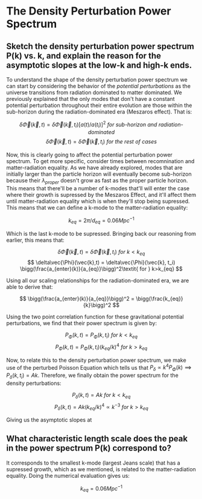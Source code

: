 # The Density Perturbation Power Spectrum

## Sketch the density perturbation power spectrum P(k) vs. k, and explain the reason for the asymptotic slopes at the low-k and high-k ends.  
To understand the shape of the density perturbation power spectrum we can start by considering the behavior of the *potential perturbations* as the universe transitions from radiation dominated to matter dominated. We previously explained that the only modes that don't have a constant potential perturbation throughout their entire evolution are those within the sub-horizon during the radiation-dominated era (Meszaros effect). That is:

$$
\delta\vec{\Phi}(\vec{k},t) = \delta\vec{\Phi}(\vec{k}, t_i) [a(t)/a(t_i)]^2\textit{ for sub-horizon and radiation-dominated}
$$
$$
\delta\vec{\Phi}(\vec{k},t) = \delta\vec{\Phi}(\vec{k}, t_i)\textit{ for the rest of cases}
$$

Now, this is clearly going to affect the potential perturbation power spectrum. To get more specific, consider times between recomnination and matter-radiation equality. As we have already explored, modes that are initially larger than the particle horizon will eventually become sub-horizon because their $\lambda_{proper}$ doesn't grow as fast as the proper particle horizon. This means that there'll be a number of k-modes that'll will enter the case where their growth is supressed by the Meszaros Effect, and it'll affect them until matter-radiation equality which is when they'll stop being supressed. This means that we can define a k-mode to the matter-radiation equality:

$$
k_{eq} = 2\pi/d_{eq} = 0.06 Mpc^{-1}
$$

Which is the last k-mode to be supressed. Bringing back our reasoning from earlier, this means that:

$$
\delta\vec{\Phi}(\vec{k},t) = \delta\vec{\Phi}(\vec{k}, t_i) \textit{ for } k<k_{eq}
$$
$$
\delta\vec{\Phi}(\vec{k},t) = \delta\vec{\Phi}(\vec{k}, t_i) \bigg(\frac{a_{enter}(k)}{a_{eq}}\bigg)^2\textit{ for } k>k_{eq}
$$

Using all our scaling relationships for the radiation-dominated era, we are able to derive that:

$$
\bigg(\frac{a_{enter}(k)}{a_{eq}}\bigg)^2 = \bigg(\frac{k_{eq}}{k}\bigg)^2
$$

Using the two point correlation function for these gravitational potential perturbations, we find that their power spectrum is given by:

$$
P_{\Phi}(k,t) = P_{\Phi}(k,t_i) \textit{ for } k<k_{eq}
$$
$$
P_{\Phi}(k,t) = P_{\Phi}(k,t_i)(k_{eq}/k)^4 \textit{ for } k>k_{eq}
$$

Now, to relate this to the density perturbation power spectrum, we make use of the perturbed Poisson Equation which tells us that $P_\delta\propto k^4P_\Phi(k) \implies P_\delta(k,t_i) = Ak$. Therefore, we finally obtain the power spectrum for the density perturbations:

$$
P_{\delta}(k,t) = Ak \textit{ for } k<k_{eq}
$$
$$
P_{\delta}(k,t) = Ak(k_{eq}/k)^4 \propto k^{-3} \textit{ for } k>k_{eq}
$$

Giving us the asymptotic slopes at 

## What characteristic length scale does the peak in the power spectrum P(k) correspond to?

It corresponds to the smallest k-mode (largest Jeans scale) that has a supressed growth,  which as we mentioned, is related to the matter-radiation equality. Doing the numerical evaluation gives us:

$$
k_{eq} = 0.06 Mpc^{-1}
$$

